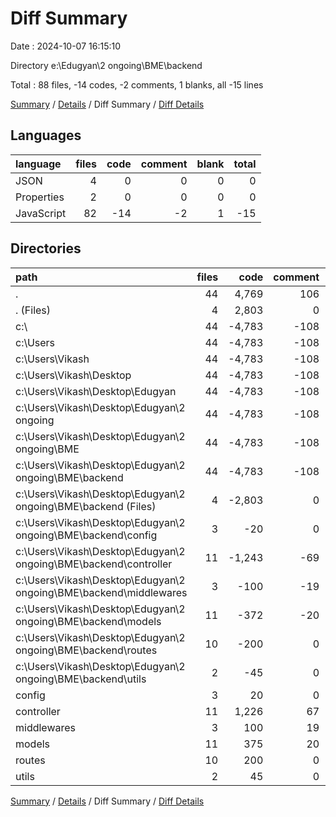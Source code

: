 # Diff Summary

Date : 2024-10-07 16:15:10

Directory e:\\Edugyan\\2 ongoing\\BME\\backend

Total : 88 files,  -14 codes, -2 comments, 1 blanks, all -15 lines

[Summary](results.md) / [Details](details.md) / Diff Summary / [Diff Details](diff-details.md)

## Languages
| language | files | code | comment | blank | total |
| :--- | ---: | ---: | ---: | ---: | ---: |
| JSON | 4 | 0 | 0 | 0 | 0 |
| Properties | 2 | 0 | 0 | 0 | 0 |
| JavaScript | 82 | -14 | -2 | 1 | -15 |

## Directories
| path | files | code | comment | blank | total |
| :--- | ---: | ---: | ---: | ---: | ---: |
| . | 44 | 4,769 | 106 | 266 | 5,141 |
| . (Files) | 4 | 2,803 | 0 | 13 | 2,816 |
| c:\\ | 44 | -4,783 | -108 | -265 | -5,156 |
| c:\\Users | 44 | -4,783 | -108 | -265 | -5,156 |
| c:\\Users\\Vikash | 44 | -4,783 | -108 | -265 | -5,156 |
| c:\\Users\\Vikash\\Desktop | 44 | -4,783 | -108 | -265 | -5,156 |
| c:\\Users\\Vikash\\Desktop\\Edugyan | 44 | -4,783 | -108 | -265 | -5,156 |
| c:\\Users\\Vikash\\Desktop\\Edugyan\\2 ongoing | 44 | -4,783 | -108 | -265 | -5,156 |
| c:\\Users\\Vikash\\Desktop\\Edugyan\\2 ongoing\\BME | 44 | -4,783 | -108 | -265 | -5,156 |
| c:\\Users\\Vikash\\Desktop\\Edugyan\\2 ongoing\\BME\\backend | 44 | -4,783 | -108 | -265 | -5,156 |
| c:\\Users\\Vikash\\Desktop\\Edugyan\\2 ongoing\\BME\\backend (Files) | 4 | -2,803 | 0 | -13 | -2,816 |
| c:\\Users\\Vikash\\Desktop\\Edugyan\\2 ongoing\\BME\\backend\\config | 3 | -20 | 0 | -6 | -26 |
| c:\\Users\\Vikash\\Desktop\\Edugyan\\2 ongoing\\BME\\backend\\controller | 11 | -1,243 | -69 | -149 | -1,461 |
| c:\\Users\\Vikash\\Desktop\\Edugyan\\2 ongoing\\BME\\backend\\middlewares | 3 | -100 | -19 | -25 | -144 |
| c:\\Users\\Vikash\\Desktop\\Edugyan\\2 ongoing\\BME\\backend\\models | 11 | -372 | -20 | -35 | -427 |
| c:\\Users\\Vikash\\Desktop\\Edugyan\\2 ongoing\\BME\\backend\\routes | 10 | -200 | 0 | -32 | -232 |
| c:\\Users\\Vikash\\Desktop\\Edugyan\\2 ongoing\\BME\\backend\\utils | 2 | -45 | 0 | -5 | -50 |
| config | 3 | 20 | 0 | 6 | 26 |
| controller | 11 | 1,226 | 67 | 150 | 1,443 |
| middlewares | 3 | 100 | 19 | 25 | 144 |
| models | 11 | 375 | 20 | 35 | 430 |
| routes | 10 | 200 | 0 | 32 | 232 |
| utils | 2 | 45 | 0 | 5 | 50 |

[Summary](results.md) / [Details](details.md) / Diff Summary / [Diff Details](diff-details.md)